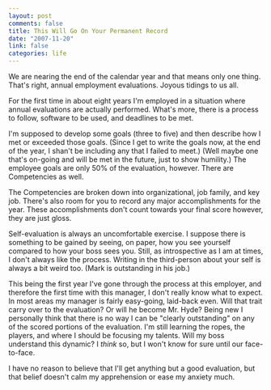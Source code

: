 ```yaml
--- 
layout: post
comments: false
title: This Will Go On Your Permanent Record
date: "2007-11-20"
link: false
categories: life
---
```

We are nearing the end of the calendar year and that means only one thing.  That's right, annual employment evaluations.  Joyous tidings to us all.

For the first time in about eight years I'm employed in a situation where annual evaluations are actually performed.  What's more, there is a process to follow, software to be used, and deadlines to be met.

I'm supposed to develop some goals (three to five) and then describe how I met or exceeded those goals.  (Since I get to write the goals now, at the end of the year, I shan't be including any that I failed to meet.) (Well maybe one that's on-going and will be met in the future, just to show humility.)  The employee goals are only 50% of the evaluation, however.  There are Competencies as well.

The Competencies are broken down into organizational, job family, and key job.  There's also room for you to record any major accomplishments for the year.  These accomplishments don't count towards your final score however, they are just gloss.

Self-evaluation is always an uncomfortable exercise.  I suppose there is something to be gained by seeing, on paper, how you see yourself compared to how your boss sees you.  Still, as introspective as I am at times, I don't always like the process.  Writing in the third-person about your self is always a bit weird too.  (Mark is outstanding in his job.)

This being the first year I've gone through the process at this employer, and therefore the first time with this manager, I don't really know what to expect.  In most areas my manager is fairly easy-going, laid-back even.  Will that trait carry over to the evaluation?  Or will he become Mr. Hyde?  Being new I personally think that there is no way I can be "clearly outstanding" on any of the scored portions of the evaluation.  I'm still learning the ropes, the players, and where I should be focusing my talents.  Will my boss understand this dynamic?  I <em>think</em> so, but I won't know for sure until our face-to-face.

I have no reason to believe that I'll get anything but a good evaluation, but that belief doesn't calm my apprehension or ease my anxiety much.
